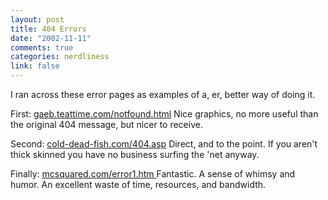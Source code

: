 ```yaml
--- 
layout: post
title: 404 Errors
date: "2002-11-11"
comments: true
categories: nerdliness
link: false
---
```

I ran across these error pages as examples of a, er, better way of doing it.

First: <a href="http://gaeb.teatime.com/notfound.html">gaeb.teattime.com/notfound.html</a>
Nice graphics, no more useful than the original 404 message, but nicer to receive.

Second: <a href="http://cold-dead-fish.com/404.asp">cold-dead-fish.com/404.asp</a>
Direct, and to the point. If you aren't thick skinned you have no business surfing the 'net anyway.

Finally: <a href="http://mcsquared.com/error1.htm">mcsquared.com/error1.htm </a>
Fantastic. A sense of whimsy and humor. An excellent waste of time, resources, and bandwidth.


